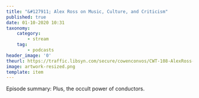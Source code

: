 ```yaml
---
title: "&#127911; Alex Ross on Music, Culture, and Criticism"
published: true
date: 01-10-2020 10:31
taxonomy:
    category:
        - stream
    tag:
        - podcasts
header_image: '0'
theurl: https://traffic.libsyn.com/secure/cowenconvos/CWT-108-AlexRoss-v5.mp3?dest-id=850607
image: artwork-resized.png
template: item
--- 
```

Episode summary: Plus, the occult power of conductors.
